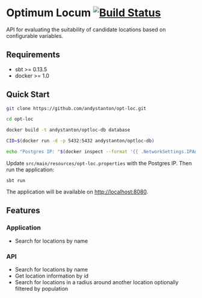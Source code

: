 # Optimum Locum [![Build Status](http://drone.cyniq.com/api/badge/github.com/andystanton/opt-loc/status.svg?branch=master)](http://drone.cyniq.com/github.com/andystanton/opt-loc)

API for evaluating the suitability of candidate locations based on configurable variables.

## Requirements

* sbt >= 0.13.5
* docker >= 1.0

## Quick Start



```sh
git clone https://github.com/andystanton/opt-loc.git

cd opt-loc

docker build -t andystanton/optloc-db database

CID=$(docker run -d -p 5432:5432 andystanton/optloc-db)

echo "Postgres IP: "$(docker inspect --format '{{ .NetworkSettings.IPAddress }}' ${CID})
```

Update ```src/main/resources/opt-loc.properties``` with the Postgres IP. Then run the application:

```
sbt run
```

The application will be available on [http://localhost:8080](http://localhost:8080).

## Features

### Application

* Search for locations by name

### API

* Search for locations by name
* Get location information by id
* Search for locations in a radius around another location optionally filtered by population
